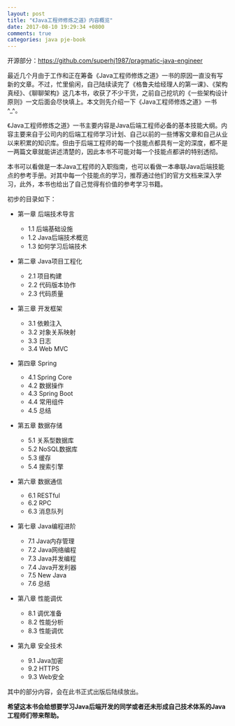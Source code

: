 ```yaml
---
layout: post
title: "《Java工程师修炼之道》内容概览"
date: 2017-08-10 19:29:34 +0800
comments: true
categories: java pje-book
---
```


开源部分：<https://github.com/superhj1987/pragmatic-java-engineer>

最近几个月由于工作和正在筹备《Java工程师修炼之道》一书的原因一直没有写新的文章。不过，忙里偷闲，自己陆续读完了《格鲁夫给经理人的第一课》、《架构真经》、《聊聊架构》这几本书，收获了不少干货，之前自己挖坑的《一些架构设计原则》一文后面会尽快填上。本文则先介绍一下《Java工程师修炼之道》一书^_^。

《Java工程师修炼之道》一书主要内容是Java后端工程师必备的基本技能大纲。内容主要来自于公司内的后端工程师学习计划、自己以前的一些博客文章和自己从业以来积累的知识库。但由于后端工程师的每一个技能点都具有一定的深度，都不是一两篇文章就能讲述清楚的，因此本书不可能对每一个技能点都讲的特别透彻。

本书可以看做是一本Java工程师的入职指南，也可以看做一本串联Java后端技能点的参考手册。对其中每一个技能点的学习，推荐通过他们的官方文档来深入学习，此外，本书也给出了自己觉得有价值的参考学习书籍。

<!--more-->

初步的目录如下：

* 第一章 后端技术导言
    - 1.1 后端基础设施
    - 1.2 Java后端技术概览
    - 1.3 如何学习后端技术
    
* 第二章 Java项目工程化
    - 2.1 项目构建
    - 2.2 代码版本协作
    - 2.3 代码质量
    
* 第三章 开发框架
    - 3.1 依赖注入
    - 3.2 对象关系映射
    - 3.3 日志
    - 3.4 Web MVC

* 第四章 Spring
    - 4.1 Spring Core
    - 4.2 数据操作
    - 4.3 Spring Boot
    - 4.4 常用组件
    - 4.5 总结

* 第五章 数据存储
    - 5.1 关系型数据库
    - 5.2 NoSQL数据库
    - 5.3 缓存
    - 5.4 搜索引擎

* 第六章 数据通信
    - 6.1 RESTful
    - 6.2 RPC
    - 6.3 消息队列

* 第七章 Java编程进阶
    - 7.1 Java内存管理
    - 7.2 Java网络编程
    - 7.3 Java并发编程
    - 7.4 Java开发利器
    - 7.5 New Java
    - 7.6 总结

* 第八章 性能调优
    - 8.1 调优准备
    - 8.2 性能分析
    - 8.3 性能调优

* 第九章 安全技术
    - 9.1 Java加密
    - 9.2 HTTPS
    - 9.3 Web安全

其中的部分内容，会在此书正式出版后陆续放出。

**希望这本书会给想要学习Java后端开发的同学或者还未形成自己技术体系的Java工程师们带来帮助。**